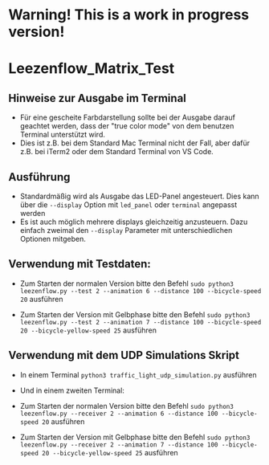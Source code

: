 # Warning! This is a work in progress version!

# Leezenflow_Matrix_Test

## Hinweise zur Ausgabe im Terminal
- Für eine gescheite Farbdarstellung sollte bei der Ausgabe darauf geachtet werden, dass der "true color mode" von dem benutzen Terminal unterstützt wird.
- Dies ist z.B. bei dem Standard Mac Terminal nicht der Fall, aber dafür z.B. bei iTerm2 oder dem Standard Terminal von VS Code.

## Ausführung

- Standardmäßig wird als Ausgabe das LED-Panel angesteuert. Dies kann über die `--display` Option mit `led_panel` oder `terminal` angepasst werden
- Es ist auch möglich mehrere displays gleichzeitig anzusteuern. Dazu einfach zweimal den `--display` Parameter mit unterschiedlichen Optionen mitgeben.

## Verwendung mit Testdaten:
- Zum Starten der normalen Version bitte den Befehl `sudo python3 leezenflow.py --test 2 --animation 6 --distance 100 --bicycle-speed 20` ausführen

- Zum Starten der Version mit Gelbphase bitte den Befehl `sudo python3 leezenflow.py --test 2 --animation 7 --distance 100 --bicycle-speed 20 --bicycle-yellow-speed 25` ausführen



## Verwendung mit dem UDP Simulations Skript

- In einem Terminal `python3 traffic_light_udp_simulation.py` ausführen

- Und in einem zweiten Terminal:

- Zum Starten der normalen Version bitte den Befehl `sudo python3 leezenflow.py --receiver 2 --animation 6 --distance 100 --bicycle-speed 20` ausführen

- Zum Starten der Version mit Gelbphase bitte den Befehl `sudo python3 leezenflow.py --receiver 2 --animation 7 --distance 100 --bicycle-speed 20 --bicycle-yellow-speed 25` ausführen
